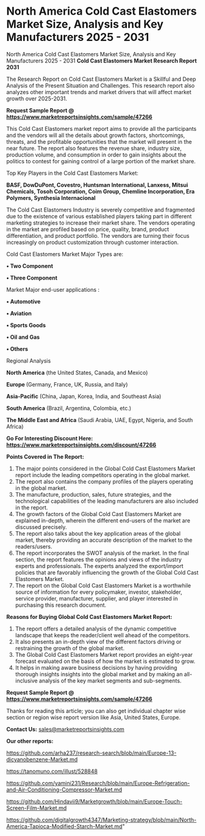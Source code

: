 # North America Cold Cast Elastomers Market Size, Analysis and Key Manufacturers 2025 - 2031
North America Cold Cast Elastomers Market Size, Analysis and Key Manufacturers 2025 - 2031
<strong>Cold Cast Elastomers Market Research Report 2031</strong>

The Research Report on Cold Cast Elastomers Market is a Skillful and Deep Analysis of the Present Situation and Challenges. This research report also analyzes other important trends and market drivers that will affect market growth over 2025-2031.

<strong>Request Sample Report @ <a href=https://www.marketreportsinsights.com/sample/47266>https://www.marketreportsinsights.com/sample/47266</a></strong>

This Cold Cast Elastomers market report aims to provide all the participants and the vendors will all the details about growth factors, shortcomings, threats, and the profitable opportunities that the market will present in the near future. The report also features the revenue share, industry size, production volume, and consumption in order to gain insights about the politics to contest for gaining control of a large portion of the market share.

Top Key Players in the Cold Cast Elastomers Market:

<strong>BASF, DowDuPont, Covestro, Huntsman International, Lanxess, Mitsui Chemicals, Tosoh Corporation, Coim Group, Chemline Incorporation, Era Polymers, Synthesia Internacional</strong>

The Cold Cast Elastomers Industry is severely competitive and fragmented due to the existence of various established players taking part in different marketing strategies to increase their market share. The vendors operating in the market are profiled based on price, quality, brand, product differentiation, and product portfolio. The vendors are turning their focus increasingly on product customization through customer interaction.

Cold Cast Elastomers Market Major Types are:

<strong>•  Two Component

•  Three Component</strong>

Market Major end-user applications :

<strong>•  Automotive

•  Aviation

•  Sports Goods

•  Oil and Gas

•  Others</strong>

Regional Analysis

</u><strong><b>North America</b></strong> (the United States, Canada, and Mexico)

<strong><b>Europe </b></strong>(Germany, France, UK, Russia, and Italy)

<strong><b>Asia-Pacific</b></strong> (China, Japan, Korea, India, and Southeast Asia)

<strong><b>South America</b></strong> (Brazil, Argentina, Colombia, etc.)

<strong><b>The Middle East and Africa</b></strong> (Saudi Arabia, UAE, Egypt, Nigeria, and South Africa)

<strong>Go For Interesting Discount Here: <a href=https://www.marketreportsinsights.com/discount/47266>https://www.marketreportsinsights.com/discount/47266</a></strong>

<strong>Points Covered in The Report:</strong>
<ol>
  <li>The major points considered in the Global Cold Cast Elastomers Market report include the leading competitors operating in the global market.</li>
  <li>The report also contains the company profiles of the players operating in the global market.</li>
  <li>The manufacture, production, sales, future strategies, and the technological capabilities of the leading manufacturers are also included in the report.</li>
  <li>The growth factors of the Global Cold Cast Elastomers Market are explained in-depth, wherein the different end-users of the market are discussed precisely.</li>
  <li>The report also talks about the key application areas of the global market, thereby providing an accurate description of the market to the readers/users.</li>
  <li>The report incorporates the SWOT analysis of the market. In the final section, the report features the opinions and views of the industry experts and professionals. The experts analyzed the export/import policies that are favorably influencing the growth of the Global Cold Cast Elastomers Market.</li>
  <li>The report on the Global Cold Cast Elastomers Market is a worthwhile source of information for every policymaker, investor, stakeholder, service provider, manufacturer, supplier, and player interested in purchasing this research document.</li>
</ol>
<strong>Reasons for Buying Global Cold Cast Elastomers Market Report:</strong>

<ol>
  <li>The report offers a detailed analysis of the dynamic competitive landscape that keeps the reader/client well ahead of the competitors.</li>
  <li>It also presents an in-depth view of the different factors driving or restraining the growth of the global market.</li>
  <li>The Global Cold Cast Elastomers Market report provides an eight-year forecast evaluated on the basis of how the market is estimated to grow.</li>
  <li>It helps in making aware business decisions by having providing thorough insights insights into the global market and by making an all-inclusive analysis of the key market segments and sub-segments.</li>
</ol>
<strong>Request Sample Report @ <a href=https://www.marketreportsinsights.com/sample/47266>https://www.marketreportsinsights.com/sample/47266</a></strong>


Thanks for reading this article; you can also get individual chapter wise section or region wise report version like Asia, United States, Europe.

<strong>Contact Us:</strong>
sales@marketreportsinsights.com

<strong>Our other reports:</strong>

<a href=https://github.com/arha237/research-search/blob/main/Europe-13-dicyanobenzene-Market.md>https://github.com/arha237/research-search/blob/main/Europe-13-dicyanobenzene-Market.md</a>

<a href=https://tanomuno.com/illust/528848>https://tanomuno.com/illust/528848</a>

<a href=https://github.com/yamini231/Research/blob/main/Europe-Refrigeration-and-Air-Conditioning-Compressor-Market.md>https://github.com/yamini231/Research/blob/main/Europe-Refrigeration-and-Air-Conditioning-Compressor-Market.md</a>

<a href=https://github.com/Hindavii9/Marketgrowth/blob/main/Europe-Touch-Screen-Film-Market.md>https://github.com/Hindavii9/Marketgrowth/blob/main/Europe-Touch-Screen-Film-Market.md</a>

<a href=https://github.com/digitalgrowth4347/Marketing-strategy/blob/main/North-America-Tapioca-Modified-Starch-Market.md>https://github.com/digitalgrowth4347/Marketing-strategy/blob/main/North-America-Tapioca-Modified-Starch-Market.md</a>"
